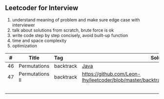 ## Leetcoder for Interview

1. understand meaning of problem and make sure edge case with interviewer
2. talk about solutions from scratch, brute force is ok
3. write code step by step concisely, avoid built-up function
4. time and space complexity
5. optimization



| #    | Title           | Tag       | Solution                                                     |
| ---- | --------------- | :-------- | ------------------------------------------------------------ |
| 46   | Permutations    | backtrack | [Java](https://github.com/Leon-lhy/leetcoder/blob/master/backtrack/46.%20Permutations.md) |
| 47   | Permutations II | backtrack | https://github.com/Leon-lhy/leetcoder/blob/master/backtrack/47.%20Permutations%20II.md |
|      |                 |           |                                                              |
|      |                 |           |                                                              |
|      |                 |           |                                                              |
|      |                 |           |                                                              |
|      |                 |           |                                                              |

